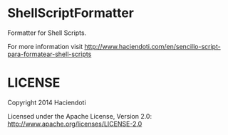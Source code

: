 ShellScriptFormatter
====================

Formatter for Shell Scripts. 

For more information visit <a href="http://www.haciendoti.com/en/sencillo-script-para-formatear-shell-scripts/">http://www.haciendoti.com/en/sencillo-script-para-formatear-shell-scripts</a>

LICENSE
=======

Copyright 2014 Haciendoti

Licensed under the Apache License, Version 2.0: http://www.apache.org/licenses/LICENSE-2.0
